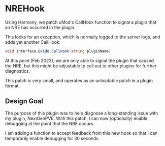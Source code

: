 # NREHook

Using Harmony, we patch uMod's CallHook function to signal a plugin that an NRE has occurred in the plugin.

This looks for an exception, which is normally logged to the server logs, and adds yet another CallHook:

```cs
void Interface.Oxide.CallHook(string pluginName)
```

At this point (Feb 2023), we are only able to signal the plugin that caused the NRE, but this might be adjustable to call out to other plugins for further diagnostics.

This patch is very small, and operates as an unloadable patch in a plugin format.

## Design Goal

The purpose of this plugin was to help diagnose a long-standing issue with my plugin, NextGenPVE.  With this patch, I can now (optionally) enable debugging at the point that the NRE occurs.

I am adding a function to accept feedback from this new hook so that I can temporarily enable debugging for 30 seconds.

